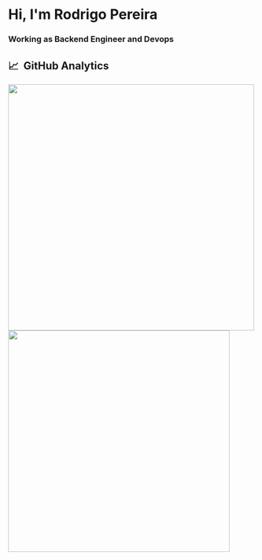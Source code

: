 
<h1 align="left">Hi, I'm Rodrigo Pereira</h1>
<h3 align="left">Working as Backend Engineer and Devops</h3>

## 📈 &nbsp;GitHub Analytics


<a href="https://github.com/anuraghazra/convoychat">
  <img align="center" src="https://github-readme-stats.vercel.app/api?username=rpolnx&line_height=27&show_icons=true&count_private=true&theme=merko" width="500"/>
</a>


<a href="https://github.com/anuraghazra/github-readme-stats">
  <img align="center" src="https://github-readme-stats.vercel.app/api/top-langs/?username=rpolnx&layout=compact&theme=merko" width="450"/>
</a>

<br/>